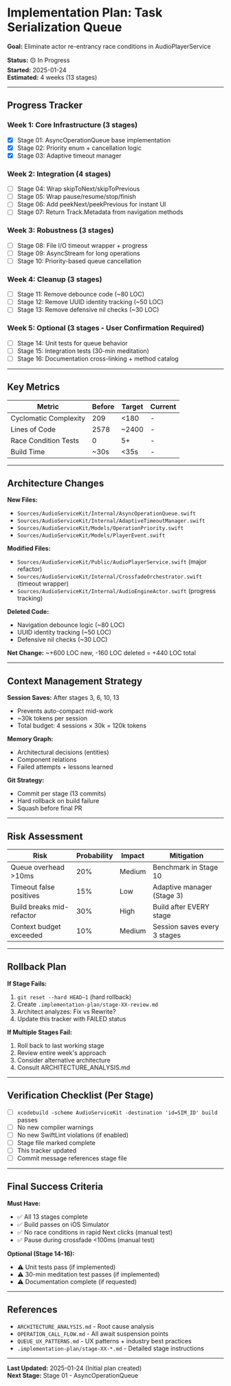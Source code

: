 # Implementation Plan: Task Serialization Queue

**Goal:** Eliminate actor re-entrancy race conditions in AudioPlayerService

**Status:** 🟡 In Progress  
**Started:** 2025-01-24  
**Estimated:** 4 weeks (13 stages)

---

## Progress Tracker

### Week 1: Core Infrastructure (3 stages)
- [x] Stage 01: AsyncOperationQueue base implementation
- [x] Stage 02: Priority enum + cancellation logic
- [x] Stage 03: Adaptive timeout manager

### Week 2: Integration (4 stages)
- [ ] Stage 04: Wrap skipToNext/skipToPrevious
- [ ] Stage 05: Wrap pause/resume/stop/finish
- [ ] Stage 06: Add peekNext/peekPrevious for instant UI
- [ ] Stage 07: Return Track.Metadata from navigation methods

### Week 3: Robustness (3 stages)
- [ ] Stage 08: File I/O timeout wrapper + progress
- [ ] Stage 09: AsyncStream<PlayerEvent> for long operations
- [ ] Stage 10: Priority-based queue cancellation

### Week 4: Cleanup (3 stages)
- [ ] Stage 11: Remove debounce code (~80 LOC)
- [ ] Stage 12: Remove UUID identity tracking (~50 LOC)
- [ ] Stage 13: Remove defensive nil checks (~30 LOC)

### Week 5: Optional (3 stages - User Confirmation Required)
- [ ] Stage 14: Unit tests for queue behavior
- [ ] Stage 15: Integration tests (30-min meditation)
- [ ] Stage 16: Documentation cross-linking + method catalog

---

## Key Metrics

| Metric | Before | Target | Current |
|--------|--------|--------|---------|
| Cyclomatic Complexity | 209 | <180 | - |
| Lines of Code | 2578 | ~2400 | - |
| Race Condition Tests | 0 | 5+ | - |
| Build Time | ~30s | <35s | - |

---

## Architecture Changes

**New Files:**
- `Sources/AudioServiceKit/Internal/AsyncOperationQueue.swift`
- `Sources/AudioServiceKit/Internal/AdaptiveTimeoutManager.swift`
- `Sources/AudioServiceKit/Models/OperationPriority.swift`
- `Sources/AudioServiceKit/Models/PlayerEvent.swift`

**Modified Files:**
- `Sources/AudioServiceKit/Public/AudioPlayerService.swift` (major refactor)
- `Sources/AudioServiceKit/Internal/CrossfadeOrchestrator.swift` (timeout wrapper)
- `Sources/AudioServiceKit/Internal/AudioEngineActor.swift` (progress tracking)

**Deleted Code:**
- Navigation debounce logic (~80 LOC)
- UUID identity tracking (~50 LOC)
- Defensive nil checks (~30 LOC)

**Net Change:** ~+600 LOC new, -160 LOC deleted = +440 LOC total

---

## Context Management Strategy

**Session Saves:** After stages 3, 6, 10, 13
- Prevents auto-compact mid-work
- ~30k tokens per session
- Total budget: 4 sessions × 30k = 120k tokens

**Memory Graph:**
- Architectural decisions (entities)
- Component relations
- Failed attempts + lessons learned

**Git Strategy:**
- Commit per stage (13 commits)
- Hard rollback on build failure
- Squash before final PR

---

## Risk Assessment

| Risk | Probability | Impact | Mitigation |
|------|-------------|--------|------------|
| Queue overhead >10ms | 20% | Medium | Benchmark in Stage 10 |
| Timeout false positives | 15% | Low | Adaptive manager (Stage 3) |
| Build breaks mid-refactor | 30% | High | Build after EVERY stage |
| Context budget exceeded | 10% | Medium | Session saves every 3 stages |

---

## Rollback Plan

**If Stage Fails:**
1. `git reset --hard HEAD~1` (hard rollback)
2. Create `.implementation-plan/stage-XX-review.md`
3. Architect analyzes: Fix vs Rewrite?
4. Update this tracker with FAILED status

**If Multiple Stages Fail:**
1. Roll back to last working stage
2. Review entire week's approach
3. Consider alternative architecture
4. Consult ARCHITECTURE_ANALYSIS.md

---

## Verification Checklist (Per Stage)

- [ ] `xcodebuild -scheme AudioServiceKit -destination 'id=SIM_ID' build` passes
- [ ] No new compiler warnings
- [ ] No new SwiftLint violations (if enabled)
- [ ] Stage file marked complete
- [ ] This tracker updated
- [ ] Commit message references stage file

---

## Final Success Criteria

**Must Have:**
- ✅ All 13 stages complete
- ✅ Build passes on iOS Simulator
- ✅ No race conditions in rapid Next clicks (manual test)
- ✅ Pause during crossfade <100ms (manual test)

**Optional (Stage 14-16):**
- ⚠️ Unit tests pass (if implemented)
- ⚠️ 30-min meditation test passes (if implemented)
- ⚠️ Documentation complete (if requested)

---

## References

- `ARCHITECTURE_ANALYSIS.md` - Root cause analysis
- `OPERATION_CALL_FLOW.md` - All await suspension points
- `QUEUE_UX_PATTERNS.md` - UX patterns + industry best practices
- `.implementation-plan/stage-XX-*.md` - Detailed stage instructions

---

**Last Updated:** 2025-01-24 (Initial plan created)  
**Next Stage:** Stage 01 - AsyncOperationQueue
